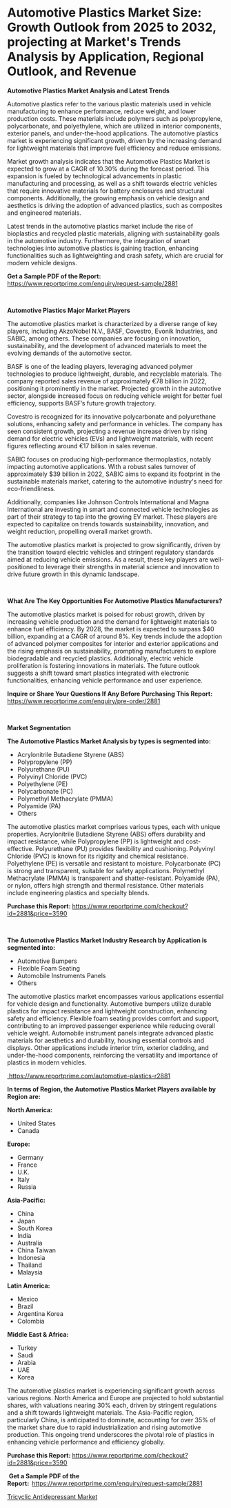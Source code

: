 <p><h1>Automotive Plastics Market Size: Growth Outlook from 2025 to 2032, projecting at Market's Trends Analysis by Application, Regional Outlook, and Revenue</h1></p><p><strong>Automotive Plastics Market Analysis and Latest Trends</strong></p>
<p><p>Automotive plastics refer to the various plastic materials used in vehicle manufacturing to enhance performance, reduce weight, and lower production costs. These materials include polymers such as polypropylene, polycarbonate, and polyethylene, which are utilized in interior components, exterior panels, and under-the-hood applications. The automotive plastics market is experiencing significant growth, driven by the increasing demand for lightweight materials that improve fuel efficiency and reduce emissions.</p><p>Market growth analysis indicates that the Automotive Plastics Market is expected to grow at a CAGR of 10.30% during the forecast period. This expansion is fueled by technological advancements in plastic manufacturing and processing, as well as a shift towards electric vehicles that require innovative materials for battery enclosures and structural components. Additionally, the growing emphasis on vehicle design and aesthetics is driving the adoption of advanced plastics, such as composites and engineered materials.</p><p>Latest trends in the automotive plastics market include the rise of bioplastics and recycled plastic materials, aligning with sustainability goals in the automotive industry. Furthermore, the integration of smart technologies into automotive plastics is gaining traction, enhancing functionalities such as lightweighting and crash safety, which are crucial for modern vehicle designs.</p></p>
<p><strong>Get a Sample PDF of the Report:&nbsp;</strong> <a href="https://www.reportprime.com/enquiry/request-sample/2881?utm_campaign=3537&utm_medium=2&utm_source=Github&utm_content=ia&utm_term=18032025&utm_id=automotive-plastics">https://www.reportprime.com/enquiry/request-sample/2881</a></p>
<p>&nbsp;</p>
<p><strong>Automotive Plastics Major Market Players</strong></p>
<p><p>The automotive plastics market is characterized by a diverse range of key players, including AkzoNobel N.V., BASF, Covestro, Evonik Industries, and SABIC, among others. These companies are focusing on innovation, sustainability, and the development of advanced materials to meet the evolving demands of the automotive sector.</p><p>BASF is one of the leading players, leveraging advanced polymer technologies to produce lightweight, durable, and recyclable materials. The company reported sales revenue of approximately €78 billion in 2022, positioning it prominently in the market. Projected growth in the automotive sector, alongside increased focus on reducing vehicle weight for better fuel efficiency, supports BASF’s future growth trajectory.</p><p>Covestro is recognized for its innovative polycarbonate and polyurethane solutions, enhancing safety and performance in vehicles. The company has seen consistent growth, projecting a revenue increase driven by rising demand for electric vehicles (EVs) and lightweight materials, with recent figures reflecting around €17 billion in sales revenue.</p><p>SABIC focuses on producing high-performance thermoplastics, notably impacting automotive applications. With a robust sales turnover of approximately $39 billion in 2022, SABIC aims to expand its footprint in the sustainable materials market, catering to the automotive industry's need for eco-friendliness.</p><p>Additionally, companies like Johnson Controls International and Magna International are investing in smart and connected vehicle technologies as part of their strategy to tap into the growing EV market. These players are expected to capitalize on trends towards sustainability, innovation, and weight reduction, propelling overall market growth.</p><p>The automotive plastics market is projected to grow significantly, driven by the transition toward electric vehicles and stringent regulatory standards aimed at reducing vehicle emissions. As a result, these key players are well-positioned to leverage their strengths in material science and innovation to drive future growth in this dynamic landscape.</p></p>
<p>&nbsp;</p>
<p><strong>What Are The Key Opportunities For Automotive Plastics Manufacturers?</strong></p>
<p><p>The automotive plastics market is poised for robust growth, driven by increasing vehicle production and the demand for lightweight materials to enhance fuel efficiency. By 2028, the market is expected to surpass $40 billion, expanding at a CAGR of around 8%. Key trends include the adoption of advanced polymer composites for interior and exterior applications and the rising emphasis on sustainability, prompting manufacturers to explore biodegradable and recycled plastics. Additionally, electric vehicle proliferation is fostering innovations in materials. The future outlook suggests a shift toward smart plastics integrated with electronic functionalities, enhancing vehicle performance and user experience.</p></p>
<p><strong>Inquire or Share Your Questions If Any Before Purchasing This Report:</strong> <a href="https://www.reportprime.com/enquiry/pre-order/2881?utm_campaign=3537&utm_medium=2&utm_source=Github&utm_content=ia&utm_term=18032025&utm_id=automotive-plastics">https://www.reportprime.com/enquiry/pre-order/2881</a></p>
<p>&nbsp;</p>
<p><strong>Market Segmentation</strong></p>
<p><strong>The Automotive Plastics Market Analysis by types is segmented into:</strong></p>
<p><ul><li>Acrylonitrile Butadiene Styrene (ABS)</li><li>Polypropylene (PP)</li><li>Polyurethane (PU)</li><li>Polyvinyl Chloride (PVC)</li><li>Polyethylene (PE)</li><li>Polycarbonate (PC)</li><li>Polymethyl Methacrylate (PMMA)</li><li>Polyamide (PA)</li><li>Others</li></ul></p>
<p><p>The automotive plastics market comprises various types, each with unique properties. Acrylonitrile Butadiene Styrene (ABS) offers durability and impact resistance, while Polypropylene (PP) is lightweight and cost-effective. Polyurethane (PU) provides flexibility and cushioning. Polyvinyl Chloride (PVC) is known for its rigidity and chemical resistance. Polyethylene (PE) is versatile and resistant to moisture. Polycarbonate (PC) is strong and transparent, suitable for safety applications. Polymethyl Methacrylate (PMMA) is transparent and shatter-resistant. Polyamide (PA), or nylon, offers high strength and thermal resistance. Other materials include engineering plastics and specialty blends.</p></p>
<p><strong>Purchase this Report:&nbsp;</strong><a href="https://www.reportprime.com/checkout?id=2881&price=3590&utm_campaign=3537&utm_medium=2&utm_source=Github&utm_content=ia&utm_term=18032025&utm_id=automotive-plastics">https://www.reportprime.com/checkout?id=2881&price=3590</a></p>
<p>&nbsp;</p>
<p><strong>The Automotive Plastics Market Industry Research by Application is segmented into:</strong></p>
<p><ul><li>Automotive Bumpers</li><li>Flexible Foam Seating</li><li>Automobile Instruments Panels</li><li>Others</li></ul></p>
<p><p>The automotive plastics market encompasses various applications essential for vehicle design and functionality. Automotive bumpers utilize durable plastics for impact resistance and lightweight construction, enhancing safety and efficiency. Flexible foam seating provides comfort and support, contributing to an improved passenger experience while reducing overall vehicle weight. Automobile instrument panels integrate advanced plastic materials for aesthetics and durability, housing essential controls and displays. Other applications include interior trim, exterior cladding, and under-the-hood components, reinforcing the versatility and importance of plastics in modern vehicles.</p></p>
<p><a href="https://www.reportprime.com/automotive-plastics-r2881?utm_campaign=3537&utm_medium=2&utm_source=Github&utm_content=ia&utm_term=18032025&utm_id=automotive-plastics">&nbsp;https://www.reportprime.com/automotive-plastics-r2881</a></p>
<p><strong>In terms of Region, the Automotive Plastics Market Players available by Region are:</strong></p>
<p>
    <p> <strong> North America: </strong>
        <ul>
            <li>United States</li>
            <li>Canada</li>
        </ul>
        </p> 
    <p> <strong> Europe: </strong>
        <ul>
            <li>Germany</li>
            <li>France</li>
            <li>U.K.</li>
            <li>Italy</li>
            <li>Russia</li>
        </ul>
        </p> 
    <p> <strong> Asia-Pacific: </strong>
        <ul>
            <li>China</li>
            <li>Japan</li>
            <li>South Korea</li>
            <li>India</li>
            <li>Australia</li>
            <li>China Taiwan</li>
            <li>Indonesia</li>
            <li>Thailand</li>
            <li>Malaysia</li>
        </ul>
        </p> 
    <p> <strong> Latin America: </strong>
        <ul>
            <li>Mexico</li>
            <li>Brazil</li>
            <li>Argentina Korea</li>
            <li>Colombia</li>
        </ul>
        </p> 
    <p> <strong> Middle East & Africa: </strong>
        <ul>
            <li>Turkey</li>
            <li>Saudi</li>
            <li>Arabia</li>
            <li>UAE</li>
            <li>Korea</li>
        </ul>
    </p>
    </p>
<p><p>The automotive plastics market is experiencing significant growth across various regions. North America and Europe are projected to hold substantial shares, with valuations nearing 30% each, driven by stringent regulations and a shift towards lightweight materials. The Asia-Pacific region, particularly China, is anticipated to dominate, accounting for over 35% of the market share due to rapid industrialization and rising automotive production. This ongoing trend underscores the pivotal role of plastics in enhancing vehicle performance and efficiency globally.</p></p>
<p><strong>Purchase this Report: </strong><a href="https://www.reportprime.com/checkout?id=2881&price=3590&utm_campaign=3537&utm_medium=2&utm_source=Github&utm_content=ia&utm_term=18032025&utm_id=automotive-plastics">https://www.reportprime.com/checkout?id=2881&price=3590</a></p>
<p>&nbsp;<strong>Get a Sample PDF of the Report:&nbsp;&nbsp;</strong><a href="https://www.reportprime.com/enquiry/request-sample/2881?utm_campaign=3537&utm_medium=2&utm_source=Github&utm_content=ia&utm_term=18032025&utm_id=automotive-plastics">https://www.reportprime.com/enquiry/request-sample/2881</a></p>
<p><strong></strong></p>
<p><p><a href="https://github.com/iquiseeboli/Market-Research-Report-List-1/blob/main/tricyclic-antidepressant-market.md?utm_campaign=3537&utm_medium=2&utm_source=Github&utm_content=ia&utm_term=18032025&utm_id=automotive-plastics">Tricyclic Antidepressant Market</a></p></p>